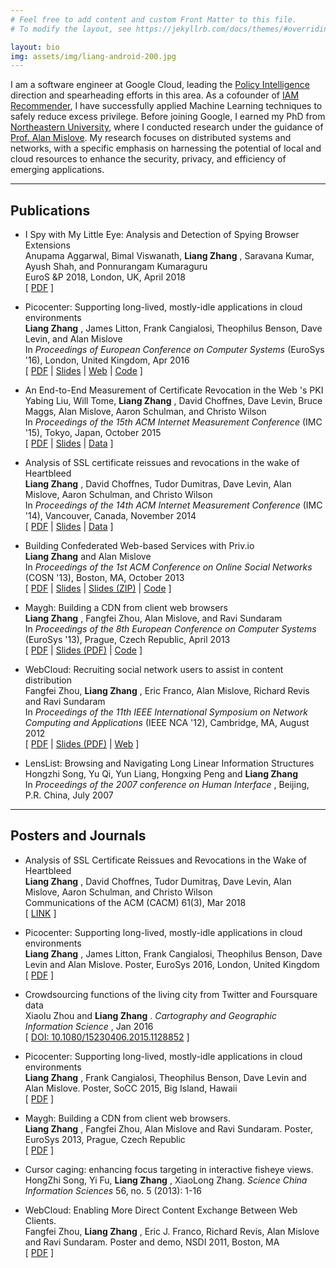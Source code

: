 ```yaml
---
# Feel free to add content and custom Front Matter to this file.
# To modify the layout, see https://jekyllrb.com/docs/themes/#overriding-theme-defaults

layout: bio
img: assets/img/liang-android-200.jpg
---
```


I am a software engineer at Google Cloud, leading the [Policy Intelligence](https://cloud.google.com/policy-intelligence/docs/tools-overview) direction and spearheading efforts in this area. As a cofounder of [IAM Recommender](https://cloud.google.com/policy-intelligence/docs/role-recommendations-overview), I have successfully applied Machine Learning techniques to safely reduce excess privilege. Before joining Google, I earned my PhD from [Northeastern University](http://www.northeastern.edu/), where I conducted research under the guidance of [Prof. Alan Mislove](https://mislove.org/). My research focuses on distributed systems and networks, with a specific emphasis on harnessing the potential of local and cloud resources to enhance the security, privacy, and efficiency of emerging applications.

---

## Publications

*   I Spy with My Little Eye: Analysis and Detection of Spying Browser Extensions  
    Anupama Aggarwal, Bimal Viswanath, **Liang Zhang** , Saravana Kumar, Ayush Shah, and Ponnurangam Kumaraguru  
    EuroS &P 2018, London, UK, April 2018  
    \[ [PDF](assets/paper/SpyingExt-EuroSP18/spyingext-euroSP18.pdf) \]
    
*   Picocenter: Supporting long-lived, mostly-idle applications in cloud environments  
    **Liang Zhang** , James Litton, Frank Cangialosi, Theophilus Benson, Dave Levin, and Alan Mislove  
    In _Proceedings of European Conference on Computer Systems_ (EuroSys '16), London, United Kingdom, Apr 2016  
    \[ [PDF](assets/paper/Picocenter-EuroSys-16/Picocenter-EuroSys.pdf) | [Slides](assets/paper/Picocenter-EuroSys-16/picocenter.pdf) | [Web](https://leoliangzhang.github.io/Picocenter/) | [Code](https://github.com/LeoLiangZhang/Picocenter) \]
    
*   An End-to-End Measurement of Certificate Revocation in the Web 's PKI  
    Yabing Liu, Will Tome, **Liang Zhang** , David Choffnes, Dave Levin, Bruce Maggs, Alan Mislove, Aaron Schulman, and Christo Wilson  
    In _Proceedings of the 15th ACM Internet Measurement Conference_ (IMC '15), Tokyo, Japan, October 2015  
    \[ [PDF](assets/paper/SSLClient-IMC-15/SSLClient-IMC.pdf) | [Slides](assets/paper/SSLClient-IMC-15/slides/sslclient-imc.ver.2.7.pdf) | [Data](http://ssl-research.ccs.neu.edu/) \]
    
*   Analysis of SSL certificate reissues and revocations in the wake of Heartbleed  
    **Liang Zhang** , David Choffnes, Tudor Dumitras, Dave Levin, Alan Mislove, Aaron Schulman, and Christo Wilson  
    In _Proceedings of the 14th ACM Internet Measurement Conference_ (IMC '14), Vancouver, Canada, November 2014  
    \[ [PDF](assets/paper/SSL-IMC-14/Heartbleed-IMC.pdf) | [Slides](assets/paper/SSL-IMC-14/heartbleed-imc.keynote.pdf) | [Data](http://ssl-research.ccs.neu.edu/) \]
    
*   Building Confederated Web-based Services with Priv.io  
    **Liang Zhang** and Alan Mislove  
    In _Proceedings of the 1st ACM Conference on Online Social Networks_ (COSN '13), Boston, MA, October 2013  
    \[ [PDF](assets/paper/Privio-COSN-13/Privio-COSN.pdf) | [Slides](https://www.ccs.neu.edu/home/liang/paper/Privio-COSN-13/slides/) | [Slides (ZIP)](assets/paper/Privio-COSN-13/slides.zip) | [Code](https://github.com/LeoLiangZhang/Priv.io) \]
    
*   Maygh: Building a CDN from client web browsers  
    **Liang Zhang** , Fangfei Zhou, Alan Mislove, and Ravi Sundaram  
    In _Proceedings of the 8th European Conference on Computer Systems_ (EuroSys '13), Prague, Czech Republic, April 2013  
    \[ [PDF](assets/paper/Maygh-EuroSys-13/Maygh-EuroSys.pdf) | [Slides (PDF)](assets/paper/Maygh-EuroSys-13/Maygh-EuroSys-slides.pdf) | [Code](https://github.com/LeoLiangZhang/Maygh) \]
    
*   WebCloud: Recruiting social network users to assist in content distribution  
    Fangfei Zhou, **Liang Zhang** , Eric Franco, Alan Mislove, Richard Revis and Ravi Sundaram  
    In _Proceedings of the 11th IEEE International Symposium on Network Computing and Applications_ (IEEE NCA '12), Cambridge, MA, August 2012  
    \[ [PDF](assets/paper/WebCloud-NCA-12/final-PID2407875.pdf) | [Slides (PDF)](assets/paper/WebCloud-NCA-12/NCA-liang.pdf) | [Web](http://webcloud.ccs.neu.edu/) \]
    
*   LensList: Browsing and Navigating Long Linear Information Structures  
    Hongzhi Song, Yu Qi, Yun Liang, Hongxing Peng and **Liang Zhang**  
    In _Proceedings of the 2007 conference on Human Interface_ , Beijing, P.R. China, July 2007

---

## Posters and Journals

*   Analysis of SSL Certificate Reissues and Revocations in the Wake of Heartbleed  
    **Liang Zhang** , David Choffnes, Tudor Dumitraş, Dave Levin, Alan Mislove, Aaron Schulman, and Christo Wilson  
    Communications of the ACM (CACM) 61(3), Mar 2018  
    \[ [LINK](https://cacm.acm.org/magazines/2018/3/225489-analysis-of-ssl-certificate-reissues-and-revocations-in-the-wake-of-heartbleed/fulltext) \]
    
*   Picocenter: Supporting long-lived, mostly-idle applications in cloud environments  
    **Liang Zhang** , James Litton, Frank Cangialosi, Theophilus Benson, Dave Levin and Alan Mislove. Poster, EuroSys 2016, London, United Kingdom  
    \[ [PDF](assets/poster/Picocenter-EuroSys16.pdf) \]
    
*   Crowdsourcing functions of the living city from Twitter and Foursquare data  
    Xiaolu Zhou and **Liang Zhang** . _Cartography and Geographic Information Science_ , Jan 2016  
    \[ [DOI: 10.1080/15230406.2015.1128852](http://www.tandfonline.com/doi/abs/10.1080/15230406.2015.1128852) \]
    
*   Picocenter: Supporting long-lived, mostly-idle applications in cloud environments  
    **Liang Zhang** , Frank Cangialosi, Theophilus Benson, Dave Levin and Alan Mislove. Poster, SoCC 2015, Big Island, Hawaii  
    \[ [PDF](assets/poster/Picocenter-SoCC15-v5.2.pdf) \]
    
*   Maygh: Building a CDN from client web browsers.  
    **Liang Zhang** , Fangfei Zhou, Alan Mislove and Ravi Sundaram. Poster, EuroSys 2013, Prague, Czech Republic  
    \[ [PDF](assets/poster/Maygh-EuroSys.pdf) \]
    
*   Cursor caging: enhancing focus targeting in interactive fisheye views.  
    HongZhi Song, Yi Fu, **Liang Zhang** , XiaoLong Zhang. _Science China Information Sciences_ 56, no. 5 (2013): 1-16
    
*   WebCloud: Enabling More Direct Content Exchange Between Web Clients.  
    Fangfei Zhou, **Liang Zhang** , Eric J. Franco, Richard Revis, Alan Mislove and Ravi Sundaram. Poster and demo, NSDI 2011, Boston, MA  
    \[ [PDF](assets/poster/WebCloud-NSDI.pdf) \]
